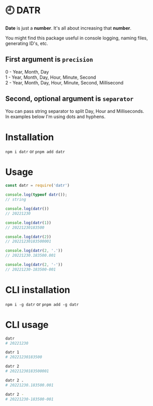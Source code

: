 # 🕘 DATR

**Date** is just a **number**. It's all about increasing that **number**.  

You might find this package useful in console logging, naming files, generating ID's, etc.

## First argument is `precision`
0 - Year, Month, Day  
1 - Year, Month, Day, Hour, Minute, Second  
2 - Year, Month, Day, Hour, Minute, Second, Millisecond  

## Second, optional argument is `separator`
You can pass string separator to split Day, Hour and Milliseconds.  
In examples below I'm using dots and hyphens.

# Installation
`npm i datr` or `pnpm add datr`

# Usage
````js
const datr = require('datr')

console.log(typeof datr());
// string

console.log(datr())  
// 20221230

console.log(datr(1))  
// 20221230183500

console.log(datr(2))  
// 20221230183500001

console.log(datr(2, '.'))  
// 20221230.183500.001

console.log(datr(2, '-'))  
// 20221230-183500-001
````

# CLI installation
`npm i -g datr` or `pnpm add -g datr`

# CLI usage
````bash
datr
# 20221230

datr 1
# 20221230183500

datr 2 
# 20221230183500001

datr 2 .
# 20221230.183500.001

datr 2 -
# 20221230-183500-001
````